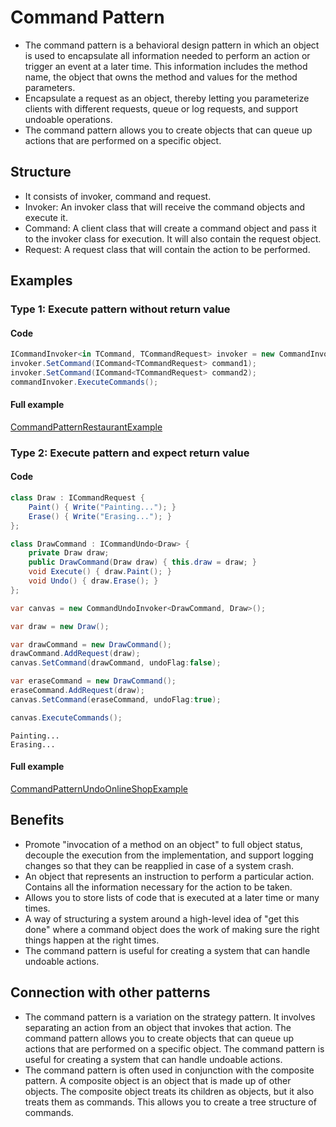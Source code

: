 
# Command Pattern

- The command pattern is a behavioral design pattern in which an object is used to encapsulate all information needed to perform an action or trigger an event at a later time. This information includes the method name, the object that owns the method and values for the method parameters.
- Encapsulate a request as an object, thereby letting you parameterize clients with different requests, queue or log requests, and support undoable operations.
- The command pattern allows you to create objects that can queue up actions that are performed on a specific object.

## Structure
- It consists of invoker, command and request.
- Invoker: An invoker class that will receive the command objects and execute it.
- Command: A client class that will create a command object and pass it to the invoker class for execution. It will also contain the request object.
- Request: A request class that will contain the action to be performed.

## Examples

### Type 1: Execute pattern without return value

#### Code

```csharp
ICommandInvoker<in TCommand, TCommandRequest> invoker = new CommandInvoker<TCommand, TCommandRequest>();
invoker.SetCommand(ICommand<TCommandRequest> command1);
invoker.SetCommand(ICommand<TCommandRequest> command2);
commandInvoker.ExecuteCommands();
```
#### Full example

[CommandPatternRestaurantExample](./../../GofConsoleApp/Examples/Behavioral/CommandPattern/CommandPatternRestaurantExample.cs)


### Type 2: Execute pattern and expect return value

#### Code

```csharp
class Draw : ICommandRequest {
    Paint() { Write("Painting..."); }
    Erase() { Write("Erasing..."); }
};

class DrawCommand : ICommandUndo<Draw> {
    private Draw draw;
    public DrawCommand(Draw draw) { this.draw = draw; }
    void Execute() { draw.Paint(); }
    void Undo() { draw.Erase(); }
};

var canvas = new CommandUndoInvoker<DrawCommand, Draw>();

var draw = new Draw();

var drawCommand = new DrawCommand();
drawCommand.AddRequest(draw);
canvas.SetCommand(drawCommand, undoFlag:false);

var eraseCommand = new DrawCommand();
eraseCommand.AddRequest(draw);
canvas.SetCommand(eraseCommand, undoFlag:true);

canvas.ExecuteCommands();
```

```Log
Painting...
Erasing...
```

#### Full example

[CommandPatternUndoOnlineShopExample](./../../GofConsoleApp/Examples/Behavioral/CommandPattern/CommandPatternUndoOnlineShopExample.cs)


## Benefits

- Promote "invocation of a method on an object" to full object status, decouple the execution from the implementation, and support logging changes so that they can be reapplied in case of a system crash. 
- An object that represents an instruction to perform a particular action. Contains all the information necessary for the action to be taken.
- Allows you to store lists of code that is executed at a later time or many times.
- A way of structuring a system around a high-level idea of "get this done" where a command object does the work of making sure the right things happen at the right times.
- The command pattern is useful for creating a system that can handle undoable actions.

## Connection with other patterns

- The command pattern is a variation on the strategy pattern. It involves separating an action from an object that invokes that action. The command pattern allows you to create objects that can queue up actions that are performed on a specific object. The command pattern is useful for creating a system that can handle undoable actions.
- The command pattern is often used in conjunction with the composite pattern. A composite object is an object that is made up of other objects. The composite object treats its children as objects, but it also treats them as commands. This allows you to create a tree structure of commands.
